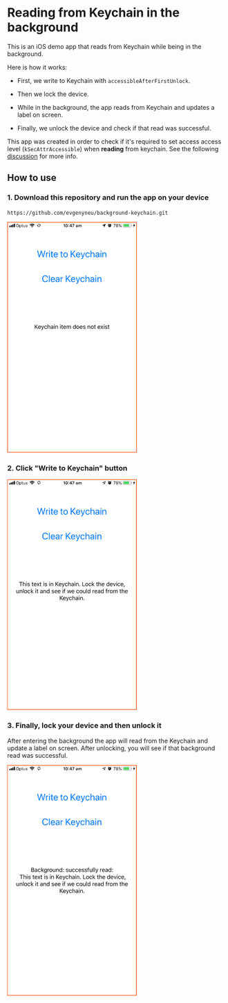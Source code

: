 # Reading from Keychain in the background

This is an iOS demo app that reads from Keychain while being in the background.

Here is how it works:

- First, we write to Keychain with `accessibleAfterFirstUnlock`.

- Then we lock the device.

- While in the background, the app reads from Keychain and updates a label on screen.

- Finally, we unlock the device and check if that read was successful.

This app was created in order to check if it's required to set access access level (`kSecAttrAccessible`) when **reading** from keychain. See the following [discussion](https://github.com/evgenyneu/keychain-swift/pull/123) for more info.

## How to use

### 1. Download this repository and run the app on your device

```
https://github.com/evgenyneu/background-keychain.git
```

<img src='Images/keychain_demo_1_v2.png'
  alt="Keychain Background Read Demo 1" width='300'>


### 2. Click "Write to Keychain" button

<img src='Images/keychain_demo_2_v2.png'
  alt="Keychain Background Read Demo 1" width='300'>

### 3. Finally, lock your device and then unlock it

After entering the background the app will read from the Keychain and update a label on screen. After unlocking, you will see if that background read was successful.

<img src='Images/keychain_demo_3_v2.png'
  alt="Keychain Background Read Demo 1" width='300'>
